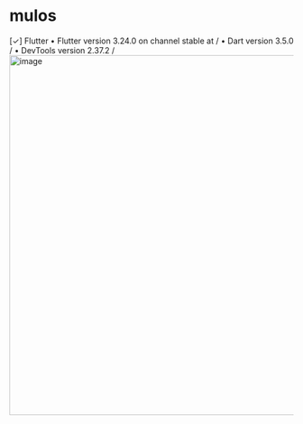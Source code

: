 # mulos


[✓] Flutter 
• Flutter version 3.24.0 on channel stable at /
• Dart version 3.5.0 /
• DevTools version 2.37.2 /
<img width="637" alt="image" src="https://github.com/user-attachments/assets/8c9cf0c4-3210-4d3c-8ca1-52185e1a0c19">

